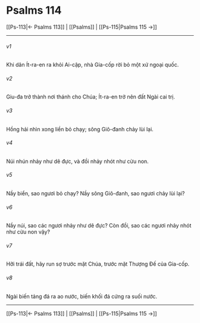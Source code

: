 # Psalms 114

[[Ps-113|← Psalms 113]] | [[Psalms]] | [[Ps-115|Psalms 115 →]]
***



###### v1 
Khi dân Ít-ra-en ra khỏi Ai-cập, nhà Gia-cốp rời bỏ một xứ ngoại quốc. 

###### v2 
Giu-đa trở thành nơi thánh cho Chúa; Ít-ra-en trở nên đất Ngài cai trị. 

###### v3 
Hồng hải nhìn xong liền bỏ chạy; sông Giô-đanh chảy lùi lại. 

###### v4 
Núi nhún nhảy như dê đực, và đồi nhảy nhót như cừu non. 

###### v5 
Nầy biển, sao ngươi bỏ chạy? Nầy sông Giô-đanh, sao ngươi chảy lùi lại? 

###### v6 
Nầy núi, sao các ngươi nhảy như dê đực? Còn đồi, sao các ngươi nhảy nhót như cừu non vậy? 

###### v7 
Hỡi trái đất, hãy run sợ trước mặt Chúa, trước mặt Thượng Đế của Gia-cốp. 

###### v8 
Ngài biến tảng đá ra ao nước, biến khối đá cứng ra suối nước.

***
[[Ps-113|← Psalms 113]] | [[Psalms]] | [[Ps-115|Psalms 115 →]]
